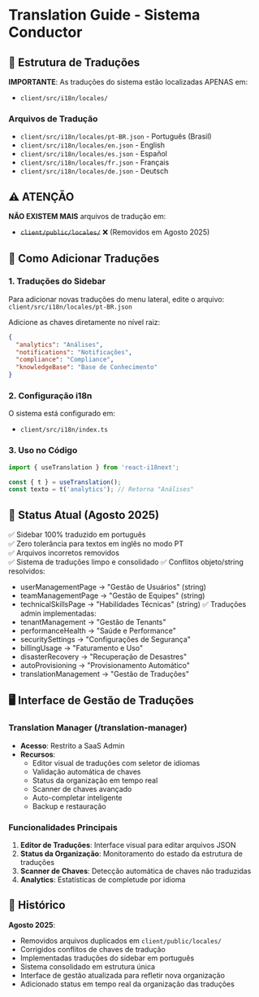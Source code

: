 # Translation Guide - Sistema Conductor

## 📍 Estrutura de Traduções

**IMPORTANTE**: As traduções do sistema estão localizadas APENAS em:
- `client/src/i18n/locales/`

### Arquivos de Tradução

- `client/src/i18n/locales/pt-BR.json` - Português (Brasil) 
- `client/src/i18n/locales/en.json` - English
- `client/src/i18n/locales/es.json` - Español
- `client/src/i18n/locales/fr.json` - Français  
- `client/src/i18n/locales/de.json` - Deutsch

## ⚠️ ATENÇÃO

**NÃO EXISTEM MAIS** arquivos de tradução em:
- ~~`client/public/locales/`~~ ❌ (Removidos em Agosto 2025)

## 🔧 Como Adicionar Traduções

### 1. Traduções do Sidebar
Para adicionar novas traduções do menu lateral, edite o arquivo:
`client/src/i18n/locales/pt-BR.json`

Adicione as chaves diretamente no nível raiz:
```json
{
  "analytics": "Análises",
  "notifications": "Notificações", 
  "compliance": "Compliance",
  "knowledgeBase": "Base de Conhecimento"
}
```

### 2. Configuração i18n
O sistema está configurado em:
- `client/src/i18n/index.ts`

### 3. Uso no Código
```typescript
import { useTranslation } from 'react-i18next';

const { t } = useTranslation();
const texto = t('analytics'); // Retorna "Análises"
```

## 🎯 Status Atual (Agosto 2025)

✅ Sidebar 100% traduzido em português  
✅ Zero tolerância para textos em inglês no modo PT  
✅ Arquivos incorretos removidos  
✅ Sistema de traduções limpo e consolidado
✅ Conflitos objeto/string resolvidos:
   - userManagementPage → "Gestão de Usuários" (string)
   - teamManagementPage → "Gestão de Equipes" (string)
   - technicalSkillsPage → "Habilidades Técnicas" (string)
✅ Traduções admin implementadas:
   - tenantManagement → "Gestão de Tenants"
   - performanceHealth → "Saúde e Performance"  
   - securitySettings → "Configurações de Segurança"
   - billingUsage → "Faturamento e Uso"
   - disasterRecovery → "Recuperação de Desastres"
   - autoProvisioning → "Provisionamento Automático"
   - translationManagement → "Gestão de Traduções"  

## 🖥️ Interface de Gestão de Traduções

### Translation Manager (/translation-manager)
- **Acesso**: Restrito a SaaS Admin
- **Recursos**:
  - Editor visual de traduções com seletor de idiomas
  - Validação automática de chaves
  - Status da organização em tempo real
  - Scanner de chaves avançado
  - Auto-completar inteligente
  - Backup e restauração

### Funcionalidades Principais
1. **Editor de Traduções**: Interface visual para editar arquivos JSON
2. **Status da Organização**: Monitoramento do estado da estrutura de traduções
3. **Scanner de Chaves**: Detecção automática de chaves não traduzidas
4. **Analytics**: Estatísticas de completude por idioma

## 📝 Histórico

**Agosto 2025**: 
- Removidos arquivos duplicados em `client/public/locales/`
- Corrigidos conflitos de chaves de tradução
- Implementadas traduções do sidebar em português
- Sistema consolidado em estrutura única
- Interface de gestão atualizada para refletir nova organização
- Adicionado status em tempo real da organização das traduções
